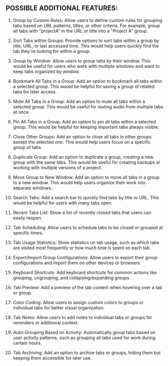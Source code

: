 ## POSSIBLE ADDITIONAL FEATURES:

1. Group by Custom Rules: Allow users to define custom rules for grouping tabs based on URL patterns, titles, or other criteria. For example, group all tabs with "projectA" in the URL or title into a "Project A" group.

2. Sort Tabs within Groups: Provide options to sort tabs within a group by title, URL, or last accessed time. This would help users quickly find the tab they're looking for within a group.

3. Group by Window: Allow users to group tabs by their window. This would be useful for users who work with multiple windows and want to keep tabs organized by window.

4. Bookmark All Tabs in a Group: Add an option to bookmark all tabs within a selected group. This would be helpful for saving a group of related tabs for later access.

5. Mute All Tabs in a Group: Add an option to mute all tabs within a selected group. This would be useful for muting audio from multiple tabs at once.

6. Pin All Tabs in a Group: Add an option to pin all tabs within a selected group. This would be helpful for keeping important tabs always visible.

7. Close Other Groups: Add an option to close all tabs in other groups except the selected one. This would help users focus on a specific group of tabs.

8. Duplicate Group: Add an option to duplicate a group, creating a new group with the same tabs. This would be useful for creating backups or working with multiple versions of a project.

9. Move Group to New Window: Add an option to move all tabs in a group to a new window. This would help users organize their work into separate windows.

10. Search Tabs: Add a search bar to quickly find tabs by title or URL. This would be helpful for users with many tabs open.

11. Recent Tabs List: Show a list of recently closed tabs that users can easily reopen.

12. Tab Scheduling: Allow users to schedule tabs to be closed or grouped at specific times.

13. Tab Usage Statistics: Show statistics on tab usage, such as which tabs are visited most frequently or how much time is spent on each tab.

14. Export/Import Group Configurations: Allow users to export their group configurations and import them on other devices or browsers.

15. Keyboard Shortcuts: Add keyboard shortcuts for common actions like grouping, ungrouping, and collapsing/expanding groups.

16. Tab Preview: Add a preview of the tab content when hovering over a tab or group.

17. Color Coding: Allow users to assign custom colors to groups or individual tabs for better visual organization.

18. Tab Notes: Allow users to add notes to individual tabs or groups for reminders or additional context.

19. Auto-Grouping Based on Activity: Automatically group tabs based on user activity patterns, such as grouping all tabs used for work during certain hours.

20. Tab Archiving: Add an option to archive tabs or groups, hiding them but keeping them accessible for later use.
